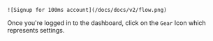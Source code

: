 
    ![Signup for 100ms account](/docs/docs/v2/flow.png)
 Once you're logged in to the dashboard, click on the `Gear`  Icon which represents settings.

